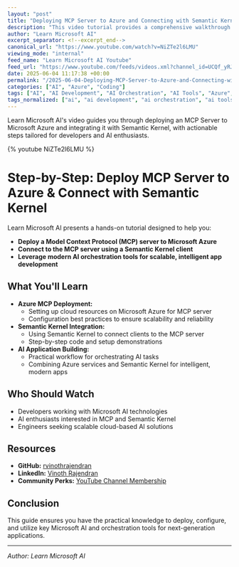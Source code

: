 ```yaml
---
layout: "post"
title: "Deploying MCP Server to Azure and Connecting with Semantic Kernel: A Step-by-Step Tutorial"
description: "This video tutorial provides a comprehensive walkthrough on deploying a Model Context Protocol (MCP) server to Microsoft Azure and connecting to it using Semantic Kernel. Viewers will learn the deployment process, configuration steps, and best practices to leverage modern AI orchestration tools for building scalable, intelligent applications. Whether you are new to Semantic Kernel or looking to enhance your AI app development workflow, this guide covers practical steps and useful tips tailored for developers and AI enthusiasts working in the Microsoft ecosystem."
author: "Learn Microsoft AI"
excerpt_separator: <!--excerpt_end-->
canonical_url: "https://www.youtube.com/watch?v=NiZTe2l6LMU"
viewing_mode: "internal"
feed_name: "Learn Microsoft AI Youtube"
feed_url: "https://www.youtube.com/feeds/videos.xml?channel_id=UCQf_yRJpsfyEiWWpt1MZ6vA"
date: 2025-06-04 11:17:38 +00:00
permalink: "/2025-06-04-Deploying-MCP-Server-to-Azure-and-Connecting-with-Semantic-Kernel-A-Step-by-Step-Tutorial.html"
categories: ["AI", "Azure", "Coding"]
tags: ["AI", "AI Development", "AI Orchestration", "AI Tools", "Azure", "Azure Deployment", "Azure Services", "Cloud Deployment", "Coding", "Intelligent Apps", "MCP", "MCP Server", "Microsoft AI", "Microsoft Azure", "Scalable Applications", "Semantic Kernel", "Step By Step Guide", "Tutorial", "Videos"]
tags_normalized: ["ai", "ai development", "ai orchestration", "ai tools", "azure", "azure deployment", "azure services", "cloud deployment", "coding", "intelligent apps", "mcp", "mcp server", "microsoft ai", "microsoft azure", "scalable applications", "semantic kernel", "step by step guide", "tutorial", "videos"]
---
```


Learn Microsoft AI's video guides you through deploying an MCP Server to Microsoft Azure and integrating it with Semantic Kernel, with actionable steps tailored for developers and AI enthusiasts.<!--excerpt_end-->

{% youtube NiZTe2l6LMU %}

# Step-by-Step: Deploy MCP Server to Azure & Connect with Semantic Kernel

Learn Microsoft AI presents a hands-on tutorial designed to help you:

- **Deploy a Model Context Protocol (MCP) server to Microsoft Azure**
- **Connect to the MCP server using a Semantic Kernel client**
- **Leverage modern AI orchestration tools for scalable, intelligent app development**

## What You'll Learn

- **Azure MCP Deployment:**
  - Setting up cloud resources on Microsoft Azure for MCP server
  - Configuration best practices to ensure scalability and reliability
- **Semantic Kernel Integration:**
  - Using Semantic Kernel to connect clients to the MCP server
  - Step-by-step code and setup demonstrations
- **AI Application Building:**
  - Practical workflow for orchestrating AI tasks
  - Combining Azure services and Semantic Kernel for intelligent, modern apps

## Who Should Watch

- Developers working with Microsoft AI technologies
- AI enthusiasts interested in MCP and Semantic Kernel
- Engineers seeking scalable cloud-based AI solutions

## Resources

- **GitHub:** [rvinothrajendran](https://github.com/rvinothrajendran)
- **LinkedIn:** [Vinoth Rajendran](https://www.linkedin.com/in/rvinothrajendran/)
- **Community Perks:** [YouTube Channel Membership](https://www.youtube.com/channel/UCQf_yRJpsfyEiWWpt1MZ6vA/join)

## Conclusion

This guide ensures you have the practical knowledge to deploy, configure, and utilize key Microsoft AI and orchestration tools for next-generation applications.

---

*Author: Learn Microsoft AI*
